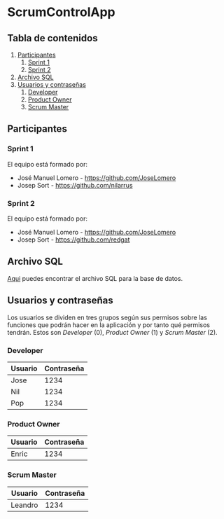 # ScrumControlApp

## Tabla de contenidos
1. [Participantes](#participantes)
    1. [Sprint 1](#sprint1)
    2. [Sprint 2](#sprint2)
2. [Archivo SQL](#sql-data)
3. [Usuarios y contraseñas](#user-pass)
    1. [Developer](#dev)
    2. [Product Owner](#po)
    3. [Scrum Master](#sm)

## Participantes <a name="participantes"></a>

### Sprint 1 <a name="sprint1"></a>

El equipo está formado por:
- José Manuel Lomero - https://github.com/JoseLomero
- Josep Sort - https://github.com/nilarrus

### Sprint 2 <a name="sprint2"></a>

El equipo está formado por:
- José Manuel Lomero - https://github.com/JoseLomero
- Josep Sort - https://github.com/redgat


## Archivo SQL <a name="sql-data"></a>

[Aqui](https://github.com/JoseLomero/ScrumControlApp/blob/desarrollo/ScrumControlBD.sql) puedes encontrar el archivo SQL para la base de datos.

## Usuarios y contraseñas <a name="user-pass"></a>
Los usuarios se dividen en tres grupos según sus permisos sobre las funciones que podrán hacer en la aplicación y por tanto qué permisos tendrán. Estos son *Developer* (0), *Product Owner* (1) y *Scrum Master* (2).

### Developer <a name="dev"></a>

| Usuario | Contraseña |
|---|---|
| Jose | 1234 |
| Nil | 1234 |
| Pop | 1234 |

### Product Owner <a name="po"></a>

| Usuario | Contraseña |
|---|---|
| Enric | 1234 |

### Scrum Master <a name="sm"></a>

| Usuario | Contraseña |
|---|---|
| Leandro | 1234 |